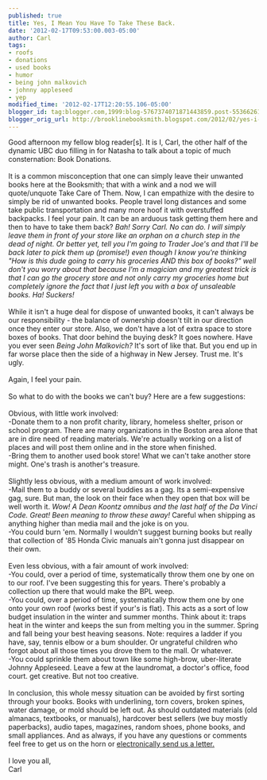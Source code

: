 ```yaml
---
published: true
title: Yes, I Mean You Have To Take These Back.
date: '2012-02-17T09:53:00.003-05:00'
author: Carl
tags:
- roofs
- donations
- used books
- humor
- being john malkovich
- johnny appleseed
- yep
modified_time: '2012-02-17T12:20:55.106-05:00'
blogger_id: tag:blogger.com,1999:blog-5767374071871443859.post-553662613475640880
blogger_orig_url: http://brooklinebooksmith.blogspot.com/2012/02/yes-i-mean-you-have-to-take-these-back.html
---
```


Good afternoon my fellow blog reader[s]. It is I, Carl, the other half of the dynamic UBC duo filling in for Natasha to talk about a topic of much consternation: Book Donations. <br /><br />It is a common misconception that one can simply leave their unwanted books here at the Booksmith; that with a wink and a nod we will quote/unquote Take Care of Them. Now, I can empathize with the desire to simply be rid of unwanted books. People travel long distances and some take public transportation and many more hoof it with overstuffed backpacks. I feel your pain. It can be an arduous task getting them here and then to have to take them back? <span style="font-style:italic;">Bah!</span> <span style="font-style:italic;">Sorry Carl. No can do. I will simply leave them in front of your store like an orphan on a church step in the dead of night. Or better yet, tell you I'm going to Trader Joe's and that I'll be back later to pick them up (promise!) even though I know you're thinking "How is this dude going to carry his groceries AND this box of books?" well don't you worry about that because I'm a magician and my greatest trick is that I can go the grocery store and not only carry my groceries home but completely ignore the fact that I just left you with a box of unsaleable books. Ha! Suckers!</span><br /><br />While it isn't a huge deal for dispose of unwanted books, it can't always be our responsibility - the balance of ownership doesn't tilt in our direction once they enter our store. Also, we don't have a lot of extra space to store boxes of books. That door behind the buying desk? It goes nowhere. Have you ever seen <span style="font-style:italic;">Being John Malkovich?</span> It's sort of like that. But you end up in far worse place then the side of a highway in New Jersey. Trust me. It's ugly. <br /><br />Again, I feel your pain. <br /><br />So what to do with the books we can't buy? Here are a few suggestions:<br /><br />Obvious, with little work involved:<br />-Donate them to a non profit charity, library, homeless shelter, prison or school program. There are many organizations in the Boston area alone that are in dire need of reading materials. We're actually working on a list of places and will post them online and in the store when finished.<br />-Bring them to another used book store! What we can't take another store might. One's trash is another's treasure. <br /><br />Slightly less obvious, with a medium amount of work involved:<br />-Mail them to a buddy or several buddies as a gag. Its a semi-expensive gag, sure. But man, the look on their face when they open that box will be well worth it. <span style="font-style:italic;">Wow! A Dean Koontz omnibus and the last half of the Da Vinci Code. Great! Been meaning to throw these away! </span> Careful when shipping as anything higher than media mail and the joke is on you. <br />-You could burn 'em. Normally I wouldn't suggest burning books but really that collection of '85 Honda Civic manuals ain't gonna just disappear on their own.<br /><br />Even less obvious, with a fair amount of work involved:<br />-You could, over a period of time, systematically throw them one by one on to our roof. I've been suggesting this for years. There's probably a collection up there that would make the BPL weep.  <br />-You could, over a period of time, systematically throw them one by one onto your own roof (works best if your's is flat). This acts as a sort of low budget insulation in the winter and summer months. Think about it: traps heat in the winter and keeps the sun from melting you in the summer. Spring and fall being your best heaving seasons. Note: requires a ladder if you have, say, tennis elbow or a bum shoulder. Or ungrateful children who forgot about all those times you drove them to the mall. Or whatever.<br />-You could sprinkle them about town like some high-brow, uber-literate Johnny Appleseed. Leave a few at the laundromat, a doctor's office, food court. get creative. But not too creative. <br /><br />In conclusion, this whole messy situation can be avoided by first sorting through your books. Books with underlining, torn covers, broken spines, water damage, or mold should be left out. As should outdated materials (old almanacs, textbooks, or manuals), hardcover best sellers (we buy mostly paperbacks), audio tapes, magazines, random shoes, phone books, and small appliances. And as always, if you have any questions or comments feel free to get us on the horn or <a href="mailto:ubc@brooklinebooksith.com">electronically send us a letter.</a><br /><br />I love you all,<br />Carl